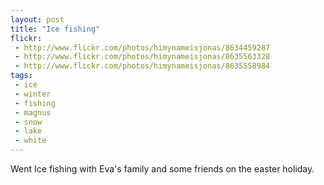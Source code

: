 ```yaml
---
layout: post
title: "Ice fishing"
flickr:
 - http://www.flickr.com/photos/himynameisjonas/8634459287
 - http://www.flickr.com/photos/himynameisjonas/8635563328
 - http://www.flickr.com/photos/himynameisjonas/8635558984
tags:
 - ice
 - winter
 - fishing
 - magnus
 - snow
 - lake
 - white
---
```


Went Ice fishing with Eva's family and some friends on the easter holiday.